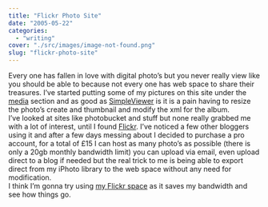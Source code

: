 ```yaml
---
title: "Flickr Photo Site"
date: "2005-05-22"
categories: 
  - "writing"
cover: "./src/images/image-not-found.png"
slug: "flickr-photo-site"
---
```


Every one has fallen in love with digital photo’s but you never really view like you should be able to because not every one has web space to share their treasures. I’ve started putting some of my pictures on this site under the [media](http://www.shibbyonline.co.uk/media/) section and as good as [SimpleViewer](http://www.airtightinteractive.com/simpleviewer/) is it is a pain having to resize the photo’s create and thumbnail and modify the xml for the album.  
I’ve looked at sites like photobucket and stuff but none really grabbed me with a lot of interest, until I found [Flickr](http://www.flickr.com). I’ve noticed a few other bloggers using it and after a few days messing about I decided to purchase a pro account, for a total of £15 I can host as many photo’s as possible (there is only a 20gb monthly bandwidth limit) you can upload via email, even upload direct to a blog if needed but the real trick to me is being able to export direct from my iPhoto library to the web space without any need for modification.  
I think I’m gonna try using [my Flickr space](http://www.flickr.com/photos/funkylarma/) as it saves my bandwidth and see how things go.
